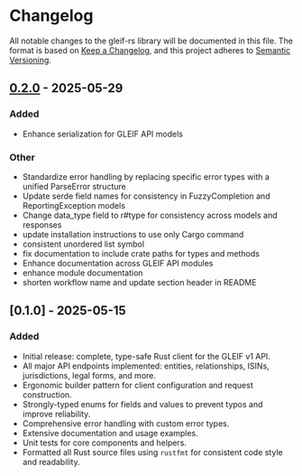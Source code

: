 # Changelog

All notable changes to the gleif-rs library will be documented in this file.
The format is based on [Keep a Changelog](https://keepachangelog.com/en/1.0.0/),
and this project adheres to [Semantic Versioning](https://semver.org/spec/v2.0.0.html).

## [0.2.0](https://github.com/NotAProfDev/gleif-rs/compare/v0.1.0...v0.2.0) - 2025-05-29

### Added

- Enhance serialization for GLEIF API models

### Other

- Standardize error handling by replacing specific error types with a unified ParseError structure
- Update serde field names for consistency in FuzzyCompletion and ReportingException models
- Change data_type field to r#type for consistency across models and responses
- update installation instructions to use only Cargo command
- consistent unordered list symbol
- fix documentation to include crate paths for types and methods
- Enhance documentation across GLEIF API modules
- enhance module documentation
- shorten workflow name and update section header in README

## [0.1.0] - 2025-05-15

### Added

- Initial release: complete, type-safe Rust client for the GLEIF v1 API.
- All major API endpoints implemented: entities, relationships, ISINs, jurisdictions, legal forms, and more.
- Ergonomic builder pattern for client configuration and request construction.
- Strongly-typed enums for fields and values to prevent typos and improve reliability.
- Comprehensive error handling with custom error types.
- Extensive documentation and usage examples.
- Unit tests for core components and helpers.
- Formatted all Rust source files using `rustfmt` for consistent code style and readability.
